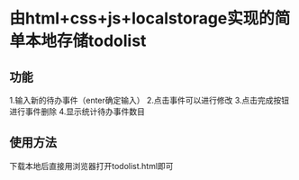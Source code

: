 # 由html+css+js+localstorage实现的简单本地存储todolist

## 功能
1.输入新的待办事件（enter确定输入）
2.点击事件可以进行修改
3.点击完成按钮进行事件删除
4.显示统计待办事件数目

## 使用方法
下载本地后直接用浏览器打开todolist.html即可